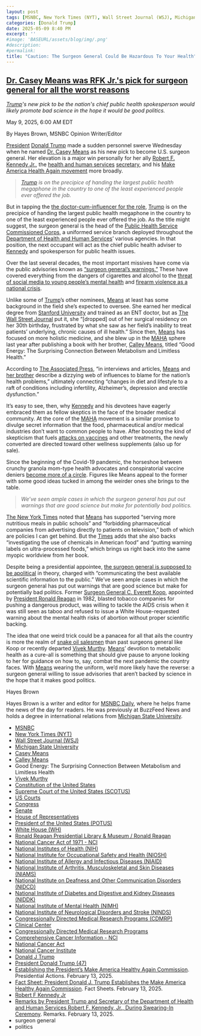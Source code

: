 ```yaml
---
layout: post
tags: [MSNBC, New York Times (NYT), Wall Street Journal (WSJ), Michigan State University, Casey Means, Calley Means, Good Energy –  The Surprising Connection Between Metabolism and Limitless Health, Vivek Murthy, Constitution of the United States, Supreme Court of the United States (SCOTUS), US Courts, Congress, Senate, House of Representatives, President of the United States (POTUS), White House (WH), Ronald Reagan Presidential Library & Museum / Ronald Reagan, National Cancer Act of 1971 - NCI, National Institutes of Health (NIH), National Institute for Occupational Safety and Health (NIOSH), National Institute of Allergy and Infectious Diseases (NIAID), National Institute of Arthritis Musculoskeletal and Skin Diseases (NIAMS), National Institute on Deafness and Other Communication Disorders (NIDCD), National Institute of Diabetes and Digestive and Kidney Diseases (NIDDK), National Institute of Mental Health (NIMH), National Institute of Neurological Disorders and Stroke (NINDS), Congressionally Directed Medical Research Programs (CDMRP), Clinical Center, Congressionally Directed Medical Research Programs, Comprehensive Cancer Information - NCI, National Cancer Act, National Cancer Institute, Donald J Trump, President Donald Trump (47), Establishing the President’s Make America Healthy Again Commission. Presidential Actions. February 13 2025., Fact Sheet –  President Donald J. Trump Establishes the Make America Healthy Again Commission. Fact Sheets. February 13 2025., Robert F Kennedy Jr, Remarks by President Trump and Secretary of the Department of Health and Human Services Robert F. Kennedy Jr. During Swearing-In Ceremony. Remarks. February 13 2025., surgeon general, health, politics]
categories: [Donald Trump]
date: 2025-05-09 8:40 PM
excerpt: ''
#image: 'BASEURL/assets/blog/img/.png'
#description:
#permalink:
title: "Caution: The Surgeon General Could Be Hazardous To Your Health"
---
```



## [Dr. Casey Means was RFK Jr.'s pick for surgeon general for all the worst reasons](https://www.msnbc.com/opinion/msnbc-opinion/casey-means-rfk-jr-surgeon-general-rcna205670)

*[Trump](https://www.donaldjtrump.com/)'s new pick to be the nation's chief public health spokesperson would likely promote bad science in the hope it would be good politics.*

May 9, 2025, 6:00 AM EDT

By Hayes Brown, MSNBC Opinion Writer/Editor

[President](https://www.whitehouse.gov/) [Donald Trump](https://www.donaldjtrump.com/) made a sudden personnel swerve Wednesday when he named [Dr. Casey Means](https://www.nbcnews.com/politics/white-house/white-house-surgeon-general-nominee-casey-means-janette-nesheiwat-rcna205476) as his new pick to become U.S. surgeon general. Her elevation is a major win personally for her ally [Robert F. Kennedy Jr.](https://www.msnbc.com/opinion/msnbc-opinion/rfk-jr-vaccines-dr-phil-do-your-own-research-rcna203760), the [health and human services](https://www.hhs.gov/) [secretary](https://www.hhs.gov/about/leadership/robert-kennedy.html), and his [Make America Health Again movement](https://www.whitehouse.gov/presidential-actions/2025/02/establishing-the-presidents-make-america-healthy-again-commission/) more broadly.

> *[Trump](https://www.donaldjtrump.com/) is on the precipice of handing the largest public health megaphone in the country to one of the least experienced people ever offered the job.*

But in tapping the [the doctor-cum-influencer for the role](https://www.msnbc.com/rachel-maddow-show/maddowblog/dr-casey-means-trumps-new-surgeon-general-nominee-draws-unflattering-s-rcna205556), [Trump](https://www.donaldjtrump.com/) is on the precipice of handing the largest public health megaphone in the country to one of the least experienced people ever offered the job. As the title might suggest, the surgeon general is the head of the [Public Health Service Commissioned Corps](https://en.wikipedia.org/wiki/United_States_Public_Health_Service_Commissioned_Corps), a uniformed service branch deployed throughout the [Department of Health and Human Services](https://www.hhs.gov/)’ various agencies. In that position, the next occupant will act as the chief public health adviser to [Kennedy](https://www.hhs.gov/about/leadership/robert-kennedy.html) and spokesperson for public health issues.

Over the last several decades, the most important missives have come via the public advisories known as [“surgeon general’s warnings.”](https://www.nytimes.com/2023/05/23/health/surgeon-general-warnings-history.html) These have covered everything from the dangers of cigarettes and alcohol to the [threat of social media to young people’s mental health](https://www.nbcnews.com/health/health-news/social-media-mental-health-anxiety-depression-teens-surgeon-general-rcna85575) and [firearm violence as a national crisis](https://www.nbcnews.com/news/us-news/us-surgeon-general-declares-firearm-violence-public-health-crisis-land-rcna158776).

Unlike some of [Trump](https://www.donaldjtrump.com/)’s other nominees, [Means](https://www.linkedin.com/in/casey-means-md/) at least has some background in the field she’s expected to oversee. She earned her medical degree from [Stanford University](https://www.stanford.edu/) and trained as an ENT doctor, but as [The Wall Street Journal](https://www.wsj.com/politics/policy/trump-taps-a-maha-movement-leader-for-surgeon-general-81756dfa?mod=hp_lead_pos6) put it, she “[dropped] out of her surgical residency on her 30th birthday, frustrated by what she saw as her field’s inability to treat patients’ underlying, chronic causes of ill health.” Since then, [Means](https://www.linkedin.com/in/casey-means-md/) has focused on more holistic medicine, and she blew up in the [MAHA](https://www.whitehouse.gov/presidential-actions/2025/02/establishing-the-presidents-make-america-healthy-again-commission/) sphere last year after publishing a book with her brother, [Calley Means](https://www.linkedin.com/in/calley-means-a29b5512/), titled “Good Energy: The Surprising Connection Between Metabolism and Limitless Health.”

According to [The Associated Press](https://apnews.com/article/donald-trump-surgeon-general-laura-loomer-794da62da02d5699683e3b1540b8a31f), “in interviews and articles, [Means](https://www.linkedin.com/in/casey-means-md/) and [her brother](https://www.linkedin.com/in/calley-means-a29b5512/) describe a dizzying web of influences to blame for the nation’s health problems,” ultimately connecting “changes in diet and lifestyle to a raft of conditions including infertility, Alzheimer’s, depression and erectile dysfunction.”

It’s easy to see, then, why [Kennedy](https://www.hhs.gov/about/leadership/robert-kennedy.html) and his devotees have eagerly embraced them as fellow skeptics in the face of the broader medical community. At the core of the [MAHA](https://www.whitehouse.gov/presidential-actions/2025/02/establishing-the-presidents-make-america-healthy-again-commission/) movement is a similar promise to divulge secret information that the food, pharmaceutical and/or medical industries don’t want to common people to have. After boosting the kind of skepticism that fuels [attacks on vaccines](https://www.washingtonpost.com/nation/2024/02/21/covid-misinformation-earnings/) and other treatments, the newly converted are directed toward other wellness supplements (also up for sale).

Since the beginning of the Covid-19 pandemic, the horseshoe between crunchy granola mom-type health advocates and conspiratorial vaccine deniers [become more of a circle](https://www.washingtonpost.com/technology/2021/09/12/wellness-influencers-vaccine-misinformation/). Figures like Means appeal to the former with some good ideas tucked in among the weirder ones she brings to the table.

> *We’ve seen ample cases in which the surgeon general has put out warnings that are good science but make for potentially bad politics.*

[The New York Times](https://www.nytimes.com/2025/05/07/science/casey-means-trump-surgeon-general.html) noted that [Means](https://www.linkedin.com/in/casey-means-md/) has supported “serving more nutritious meals in public schools” and “forbidding pharmaceutical companies from advertising directly to patients on television,” both of which are policies I can get behind. But the [Times](https://www.nytimes.com/) adds that she also backs “investigating the use of chemicals in American food” and “putting warning labels on ultra-processed foods,” which brings us right back into the same myopic worldview from her book.

Despite being a presidential appointee, [the surgeon general is supposed to be apolitical](https://www.hhs.gov/surgeongeneral/about/mission/index.html) in theory, charged with “communicating the best available scientific information to the public.” We’ve seen ample cases in which the surgeon general has put out warnings that are good science but make for potentially bad politics. Former [Surgeon General C. Everett Koop](https://apnews.com/general-news-d5fa02d63d474102b8c05cd82eab4a50), appointed by [President Ronald Reagan](https://www.reaganlibrary.gov/) in 1982, blasted tobacco companies for pushing a dangerous product, was willing to tackle the AIDS crisis when it was still seen as taboo and refused to issue a White House-requested warning about the mental health risks of abortion without proper scientific backing.

The idea that one weird trick could be a panacea for all that ails the country is more the realm of [snake oil salesmen](https://www.msnbc.com/opinion/dr-oz-would-be-one-many-quack-physicians-senate-s-n1285198) than past surgeons general like Koop or recently departed [Vivek Murthy](https://www.linkedin.com/in/drvivekmurthy/). [Means](https://www.linkedin.com/in/casey-means-md/)’ devotion to metabolic health as a cure-all is something that should give pause to anyone looking to her for guidance on how to, say, combat the next pandemic the country faces. With [Means](https://www.linkedin.com/in/casey-means-md/) wearing the uniform, we’d more likely have the reverse: a surgeon general willing to issue advisories that aren’t backed by science in the hope that it makes good politics.

Hayes Brown

Hayes Brown is a writer and editor for [MSNBC Daily](https://www.msnbc.com/), where he helps frame the news of the day for readers. He was previously at BuzzFeed News and holds a degree in international relations from [Michigan State University](https://msu.edu/).

- [MSNBC](https://www.msnbc.com/)
- [New York Times (NYT)](https://www.nytimes.com/)
- [Wall Street Journal (WSJ)](https://www.wsj.com/)
- [Michigan State University](https://msu.edu/)
- [Casey Means](https://www.linkedin.com/in/casey-means-md/)
- [Calley Means](https://www.linkedin.com/in/calley-means-a29b5512/)
- Good Energy: The Surprising Connection Between Metabolism and Limitless Health
- [Vivek Murthy](https://www.linkedin.com/in/drvivekmurthy/)
- [Constitution of the United States](https://constitution.congress.gov/)
- [Supreme Court of the United States (SCOTUS)](https://www.supremecourt.gov/)
- [US Courts](https;//www.uscourts.gov/)
- [Congress](https://www.congress.gov/)
- [Senate](https://www.senate.gov/)
- [House of Representatives](https://www.house.gov/)
- [President of the United States (POTUS)](https://www.whitehouse.gov/)
- [White House (WH)](https://www.whitehouse.gov/)
- [Ronald Reagan Presidential Library & Museum / Ronald Reagan](https://www.reaganlibrary.gov/)
- [National Cancer Act of 1971 - NCI](https://www.cancer.gov/about-nci/overview/history/national-cancer-act-1971)
- [National Institutes of Health (NIH)](https://www.nih.gov/)
- [National Institute for Occupational Safety and Health (NIOSH)](https://www.cdc.gov/niosh/)
- [National Institute of Allergy and Infectious Diseases (NIAID)](http://www.niaid.nih.gov/)
- [National Institute of Arthritis, Musculoskeletal and Skin Diseases (NIAMS)](https://www.niams.nih.gov/)
- [National Institute on Deafness and Other Communication Disorders (NIDCD)](https://www.nidcd.nih.gov/)
- [National Institute of Diabetes and Digestive and Kidney Diseases (NIDDK)](https://www.niddk.nih.gov/)
- [National Institute of Mental Health (NIMH)](https://www.nimh.nih.gov/)
- [National Institute of Neurological Disorders and Stroke (NINDS)](https://www.ninds.nih.gov/)
- [Congressionally Directed Medical Research Programs (CDMRP)](https://cdmrp.health.mil/) 
- [Clinical Center](https://www.cc.nih.gov/)
- [Congressionally Directed Medical Research Programs](https://cdmrp.health.mil/)
- [Comprehensive Cancer Information - NCI](https://www.cancer.gov/)
- [National Cancer Act](https://www.cancer.gov/about-nci/overview/history/national-cancer-act-1971)
- [National Cancer Institute](https://www.cancer.gov/)
- [Donald J Trump](https://www.donaldjtrump.com/)
- [President Donald Trump (47)](https://www.whitehouse.gov/administration/donald-j-trump/)
- [Establishing the President’s Make America Healthy Again Commission](https://www.whitehouse.gov/presidential-actions/2025/02/establishing-the-presidents-make-america-healthy-again-commission/). Presidential Actions. February 13, 2025.
- [Fact Sheet: President Donald J. Trump Establishes the Make America Healthy Again Commission](https://www.whitehouse.gov/fact-sheets/2025/02/fact-sheet-president-donald-j-trump-establishes-the-make-america-healthy-again-commission/). Fact Sheets. February 13, 2025.
- [Robert F Kennedy Jr](https://www.hhs.gov/about/leadership/robert-kennedy.html)
- [Remarks by President Trump and Secretary of the Department of Health and Human Services Robert F. Kennedy, Jr., During Swearing-In Ceremony](https://www.whitehouse.gov/remarks/2025/02/remarks-by-president-trump-and-secretary-of-the-department-of-health-and-human-services-robert-f-kennedy-jr-during-swearing-in-ceremony/). Remarks. February 13, 2025.
- surgeon general 
- politics 
